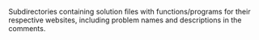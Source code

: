 Subdirectories containing solution files with functions/programs for their respective websites, including problem names and descriptions in the comments.

